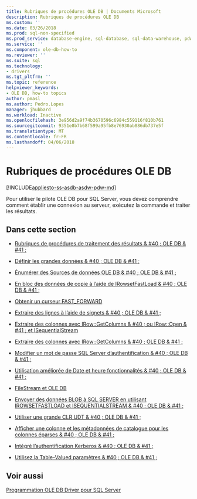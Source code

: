 ```yaml
---
title: Rubriques de procédures OLE DB | Documents Microsoft
description: Rubriques de procédures OLE DB
ms.custom: ''
ms.date: 03/26/2018
ms.prod: sql-non-specified
ms.prod_service: database-engine, sql-database, sql-data-warehouse, pdw
ms.service: ''
ms.component: ole-db-how-to
ms.reviewer: ''
ms.suite: sql
ms.technology:
- drivers
ms.tgt_pltfrm: ''
ms.topic: reference
helpviewer_keywords:
- OLE DB, how-to topics
author: pmasl
ms.author: Pedro.Lopes
manager: jhubbard
ms.workload: Inactive
ms.openlocfilehash: 3e956d2a9f74b3670596c6984c559116f810b761
ms.sourcegitcommit: 9351e8b7b68f599a95fb8e76930ab886db737e5f
ms.translationtype: MT
ms.contentlocale: fr-FR
ms.lasthandoff: 04/06/2018
---
```

# <a name="ole-db-how-to-topics"></a>Rubriques de procédures OLE DB
[!INCLUDE[appliesto-ss-asdb-asdw-pdw-md](../../../includes/appliesto-ss-asdb-asdw-pdw-md.md)]

  Pour utiliser le pilote OLE DB pour SQL Server, vous devez comprendre comment établir une connexion au serveur, exécutez la commande et traiter les résultats.  
  
## <a name="in-this-section"></a>Dans cette section  
  
-   [Rubriques de procédures de traitement des résultats & #40 ; OLE DB & #41 ;](../../oledb/ole-db-how-to/results/processing-results-how-to-topics-ole-db.md)  
  
-   [Définir les grandes données & #40 ; OLE DB & #41 ;](../../oledb/ole-db-how-to/set-large-data-ole-db.md)  
  
-   [Énumérer des Sources de données OLE DB & #40 ; OLE DB & #41 ;](../../oledb/ole-db-how-to/enumerate-ole-db-data-sources-ole-db.md)  
  
-   [En bloc des données de copie à l’aide de IRowsetFastLoad & #40 ; OLE DB & #41 ;](../../oledb/ole-db-how-to/bulk-copy-data-using-irowsetfastload-ole-db.md)  
  
-   [Obtenir un curseur FAST_FORWARD](../../oledb/ole-db-how-to/obtain-a-fast-forward-cursor.md)  
  
-   [Extraire des lignes à l’aide de signets & #40 ; OLE DB & #41 ;](../../oledb/ole-db-how-to/retrieve-rows-using-bookmarks-ole-db.md)  
  
-   [Extraire des colonnes avec IRow::GetColumns & #40 ; ou IRow::Open & #41 ; et ISequentialStream](../../oledb/ole-db-how-to/fetch-columns-using-irow-getcolumns-or-irow-open-and-isequentialstream.md)  
  
-   [Extraire des colonnes avec IRow::GetColumns & #40 ; OLE DB & #41 ;](../../oledb/ole-db-how-to/fetch-columns-using-irow-getcolumns-ole-db.md)  
  
-   [Modifier un mot de passe SQL Server d’authentification & #40 ; OLE DB & #41 ;](../../oledb/ole-db-how-to/change-a-sql-server-authentication-user-password-ole-db.md)  
  
-   [Utilisation améliorée de Date et heure fonctionnalités & #40 ; OLE DB & #41 ;](../../oledb/ole-db-how-to/use-enhanced-date-and-time-features-ole-db.md)  
  
-   [FileStream et OLE DB](../../oledb/ole-db-how-to/filestream/filestream-and-ole-db.md)  
  
-   [Envoyer des données BLOB à SQL SERVER en utilisant IROWSETFASTLOAD et ISEQUENTIALSTREAM & #40 ; OLE DB & #41 ;](../../oledb/ole-db-how-to/send-blob-data-to-sql-server-using-irowsetfastload-and-isequentialstream-ole-db.md)  
  
-   [Utiliser une grande CLR UDT & #40 ; OLE DB & #41 ;](../../oledb/ole-db-how-to/use-large-clr-udts-ole-db.md)  
  
-   [Afficher une colonne et les métadonnées de catalogue pour les colonnes éparses & #40 ; OLE DB & #41 ;](../../oledb/ole-db-how-to/display-column-and-catalog-metadata-for-sparse-columns-ole-db.md)  
  
-   [Intégré l’authentification Kerberos & #40 ; OLE DB & #41 ;](../../oledb/ole-db-how-to/integrated-kerberos-authentication-ole-db.md)  
  
-   [Utilisez la Table-Valued paramètres & #40 ; OLE DB & #41 ;](../../oledb/ole-db-how-to/use-table-valued-parameters-ole-db.md)  
  
## <a name="see-also"></a>Voir aussi  
 [Programmation OLE DB Driver pour SQL Server](../../oledb/oledb-driver-for-sql-server-programming.md)  
  
  
